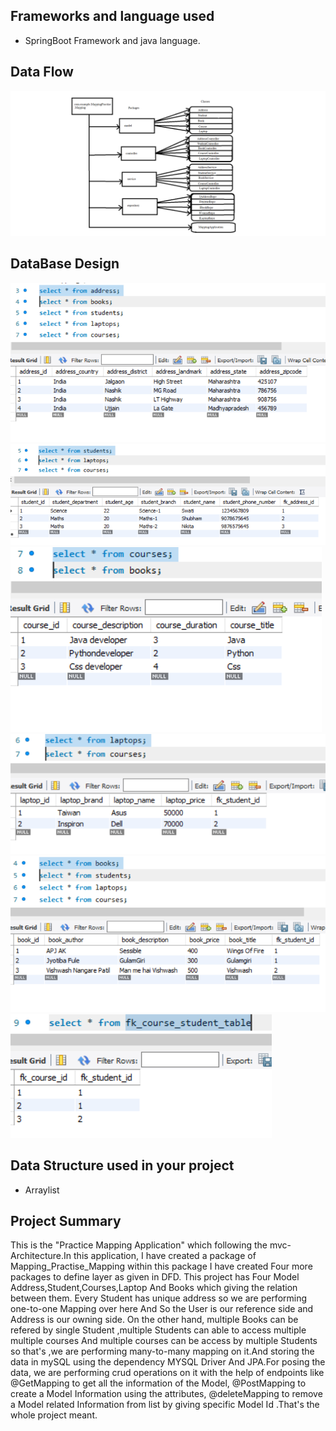 ## Frameworks and language used 
* SpringBoot Framework and java language.
## Data Flow
![Data Flow](DFD.png)
## DataBase Design
![Address](Address.png)
![Student](Student.png)
![Courses](Courses.png)
![Laptop](Laptop.png)
![Books](Books.png)
![JoinTable-Course_Student](JoinTable-Course_Student.png)
## Data Structure used in your project
* Arraylist
## Project Summary

This is the "Practice Mapping Application" which following the mvc-Architecture.In this application, I have created a package of Mapping_Practise_Mapping within this package I have created Four more packages to define layer as given in DFD. This project has Four Model Address,Student,Courses,Laptop And Books which giving the relation between them. Every Student has unique address so we are performing one-to-one Mapping over here And So the User is our reference side and Address is our owning side. On the other hand, multiple Books can be refered by single Student ,multiple Students can able to access multiple multiple courses And multiple courses can be access by multiple Students so that's ,we are performing many-to-many mapping on it.And storing the data in mySQL using the dependency MYSQL Driver And JPA.For posing the data, we are performing crud operations on it with the help of endpoints like @GetMapping to get all the information of the Model, @PostMapping to create a Model Information using the attributes, @deleteMapping to remove a Model related Information from list by giving specific Model Id .That's the whole project meant. 